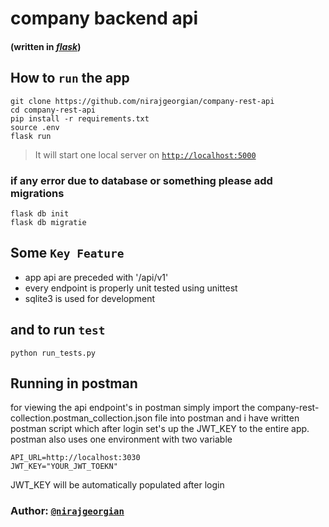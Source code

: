 # **company backend api**
#### (written in [_flask_](http://flask.pocoo.org))

## How to `run` the app
```
git clone https://github.com/nirajgeorgian/company-rest-api
cd company-rest-api
pip install -r requirements.txt
source .env
flask run
```

> It will start one local server on [`http://localhost:5000`](http://localhost:5000)

### if any error due to database or something please add migrations
```
flask db init
flask db migratie
```

## Some `Key Feature`
- app api are preceded with '/api/v1'
- every endpoint is properly unit tested using unittest
- sqlite3 is used for development

## and to run `test`
```
python run_tests.py
```

## Running in postman
for viewing the api endpoint's in postman simply import the company-rest-collection.postman_collection.json file into postman
and i have written postman script which after login set's up the JWT_KEY to the entire app.
postman also uses one environment with two variable
```
API_URL=http://localhost:3030
JWT_KEY="YOUR_JWT_TOEKN"
```
JWT_KEY will be automatically populated after login

### Author: [`@nirajgeorgian`](https://github.com/nirajgeorgian)

